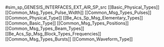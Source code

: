 #sim_sp_GENESIS_INTERFACES_EXT_AIR_SP_src
[[Basic_Physical_Types]]
[[Common_Msg_Types_Pulse_Width]]
[[Common_Msg_Types_Pulses]]
[[Common_Physical_Type]]
[[Be_Acs_Sp_Msg_Elementary_Types]]
[[Common_Basic_Type]]
[[Common_Msg_Types_Positions]]
[[Common_Msg_Types_Beam_Types]]
[[Be_Acs_Sp_Msg_Block_Types_Frequencies]]
[[Common_Msg_Types_Bursts]]
[[Common_Waveform_Type]]

